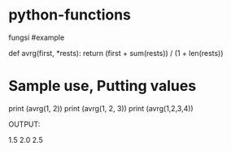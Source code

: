 # python-functions
fungsi
#example


def avrg(first, *rests):
    return (first + sum(rests)) / (1 + len(rests))

# Sample use, Putting values

print (avrg(1, 2))
print (avrg(1, 2, 3))
print (avrg(1,2,3,4))


OUTPUT:

1.5
2.0
2.5
